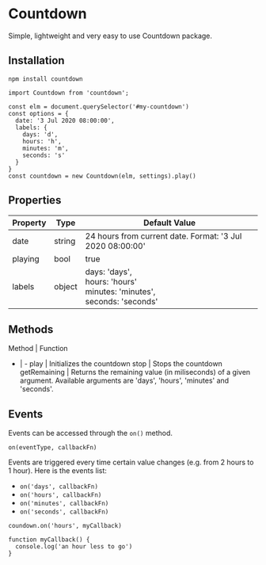# Countdown
Simple, lightweight and very easy to use Countdown package.

## Installation
```
npm install countdown

import Countdown from 'countdown';
```

```
const elm = document.querySelector('#my-countdown')
const options = {
  date: '3 Jul 2020 08:00:00',
  labels: {
    days: 'd',
    hours: 'h',
    minutes: 'm',
    seconds: 's'
  }
}
const countdown = new Countdown(elm, settings).play()
```

## Properties
Property | Type | Default Value
-|-|-
date | string | 24 hours from current date. Format: '3 Jul 2020 08:00:00'
playing | bool | true
labels | object | days: 'days',<br>hours: 'hours'<br>minutes: 'minutes',<br>seconds: 'seconds'

## Methods
Method | Function
- | -
play | Initializes the countdown
stop | Stops the countdown
getRemaining | Returns the remaining value (in miliseconds) of a given argument. Available arguments are 'days', 'hours', 'minutes' and 'seconds'.

## Events
Events can be accessed through the ```on()``` method.
```
on(eventType, callbackFn)
```
Events are triggered every time certain value changes (e.g. from 2 hours to 1 hour). Here is the events list:
 - `on('days', callbackFn)`
 - `on('hours', callbackFn)`
 - `on('minutes', callbackFn)`
 - `on('seconds', callbackFn)`
```
coundown.on('hours', myCallback)

function myCallback() {
  console.log('an hour less to go')
}
```
